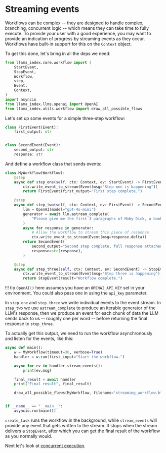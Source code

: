 # Streaming events

Workflows can be complex -- they are designed to handle complex, branching, concurrent logic -- which means they can take time to fully execute. To provide your user with a good experience, you may want to provide an indication of progress by streaming events as they occur. Workflows have built-in support for this on the `Context` object.

To get this done, let's bring in all the deps we need:

```python
from llama_index.core.workflow import (
    StartEvent,
    StopEvent,
    Workflow,
    step,
    Event,
    Context,
)
import asyncio
from llama_index.llms.openai import OpenAI
from llama_index.utils.workflow import draw_all_possible_flows
```

Let's set up some events for a simple three-step workflow:

```python
class FirstEvent(Event):
    first_output: str


class SecondEvent(Event):
    second_output: str
    response: str
```

And define a workflow class that sends events:

```python
class MyWorkflow(Workflow):
    @step
    async def step_one(self, ctx: Context, ev: StartEvent) -> FirstEvent:
        ctx.write_event_to_stream(Event(msg="Step one is happening"))
        return FirstEvent(first_output="First step complete.")

    @step
    async def step_two(self, ctx: Context, ev: FirstEvent) -> SecondEvent:
        llm = OpenAI(model="gpt-4o-mini")
        generator = await llm.astream_complete(
            "Please give me the first 3 paragraphs of Moby Dick, a book in the public domain."
        )
        async for response in generator:
            # Allow the workflow to stream this piece of response
            ctx.write_event_to_stream(Event(msg=response.delta))
        return SecondEvent(
            second_output="Second step complete, full response attached",
            response=str(response),
        )

    @step
    async def step_three(self, ctx: Context, ev: SecondEvent) -> StopEvent:
        ctx.write_event_to_stream(Event(msg="Step three is happening"))
        return StopEvent(result="Workflow complete.")
```

!!! tip
    `OpenAI()` here assumes you have an `OPENAI_API_KEY` set in your environment. You could also pass one in using the `api_key` parameter.

In `step_one` and `step_three` we write individual events to the event stream. In `step_two` we use `astream_complete` to produce an iterable generator of the LLM's response, then we produce an event for each chunk of data the LLM sends back to us -- roughly one per word -- before returning the final response to `step_three`.

To actually get this output, we need to run the workflow asynchronously and listen for the events, like this:

```python
async def main():
    w = MyWorkflow(timeout=30, verbose=True)
    handler = w.run(first_input="Start the workflow.")

    async for ev in handler.stream_events():
        print(ev.msg)

    final_result = await handler
    print("Final result", final_result)

    draw_all_possible_flows(MyWorkflow, filename="streaming_workflow.html")


if __name__ == "__main__":
    asyncio.run(main())
```

`create_task` runs the workflow in the background, while `stream_events` will provide any event that gets written to the stream. It stops when the stream delivers a `StopEvent`, after which you can get the final result of the workflow as you normally would.


Next let's look at [concurrent execution](concurrent_execution.md).
